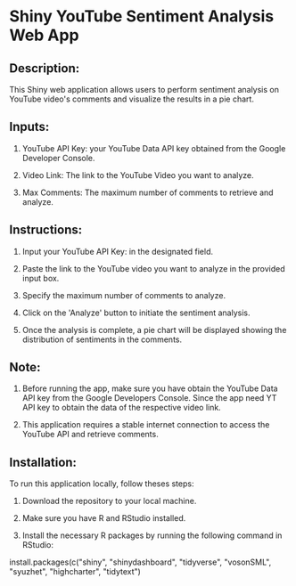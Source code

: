 # Shiny YouTube Sentiment Analysis Web App

## Description:
This Shiny web application allows users to perform sentiment analysis on YouTube video's comments and visualize the results in a pie chart.

## Inputs:
1. YouTube API Key: your YouTube Data API key obtained from the Google Developer Console.

2. Video Link: The link to the YouTube Video you want to analyze.

3. Max Comments: The maximum number of comments to retrieve and analyze.

## Instructions:
1. Input your YouTube API Key: in the designated field.

2. Paste the link to the YouTube video you want to analyze in the provided input box.

3. Specify the maximum number of comments to analyze.

4. Click on the 'Analyze' button to initiate the sentiment analysis.

5. Once the analysis is complete, a pie chart will be displayed showing the distribution of sentiments in the comments.

## Note:
1. Before running the app, make sure you have obtain the YouTube Data API key from the Google Developers Console. Since the app need YT API key to obtain the data of the respective video link.

2. This application requires a stable internet connection to access the YouTube API and retrieve comments.

## Installation:
To run this application locally, follow theses steps:

1. Download the repository to your local machine.

2. Make sure you have R and RStudio installed.

3. Install the necessary R packages by running the following command in RStudio:

install.packages(c("shiny", "shinydashboard", "tidyverse", "vosonSML", "syuzhet", "highcharter", "tidytext")
